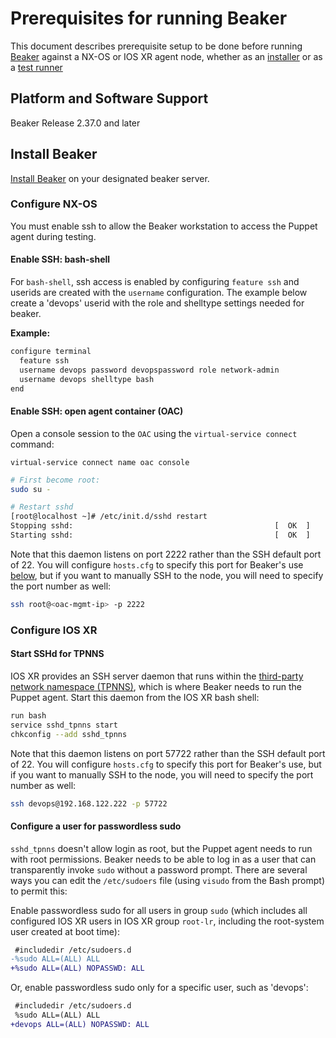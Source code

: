 # Prerequisites for running Beaker

This document describes prerequisite setup to be done before running [Beaker](https://github.com/puppetlabs/beaker/blob/master/README.md) against a NX-OS or IOS XR agent node, whether as an [installer](README-beaker-agent-install.md) or as a [test runner](README-develop-beaker-scripts.md)

## Platform and Software Support

Beaker Release 2.37.0 and later

## Install Beaker

[Install Beaker](https://github.com/puppetlabs/beaker/wiki/Beaker-Installation) on your designated beaker server.

### Configure NX-OS

You must enable ssh to allow the Beaker workstation to access the Puppet agent during testing.

#### Enable SSH: bash-shell

For `bash-shell`, ssh access is enabled by configuring `feature ssh` and userids are created with the `username` configuration. The example below create a 'devops' userid with the role and shelltype settings needed for beaker.

**Example:**

~~~bash
configure terminal
  feature ssh
  username devops password devopspassword role network-admin
  username devops shelltype bash
end
~~~

#### Enable SSH: open agent container (OAC)

Open a console session to the `OAC` using the `virtual-service connect` command:

`virtual-service connect name oac console`

~~~bash
# First become root:
sudo su -

# Restart sshd
[root@localhost ~]# /etc/init.d/sshd restart
Stopping sshd:                                             [  OK  ]
Starting sshd:                                             [  OK  ]
~~~

Note that this daemon listens on port 2222 rather than the SSH default port of 22. You will configure `hosts.cfg` to specify this port for Beaker's use [below](#beaker-config), but if you want to manually SSH to the node, you will need to specify the port number as well:

~~~bash
ssh root@<oac-mgmt-ip> -p 2222
~~~

### Configure IOS XR

#### Start SSHd for TPNNS

IOS XR provides an SSH server daemon that runs within the [third-party network namespace (TPNNS)](http://www.cisco.com/c/en/us/td/docs/iosxr/AppHosting/AH_Config_Guide/AH_User_Guide_chapter_00.html#concept_B8195E8C04EF4900BF51B2F3832F52AE), which is where Beaker needs to run the Puppet agent. Start this daemon from the IOS XR bash shell:

~~~bash
run bash
service sshd_tpnns start
chkconfig --add sshd_tpnns
~~~

Note that this daemon listens on port 57722 rather than the SSH default port of 22. You will configure `hosts.cfg` to specify this port for Beaker's use, but if you want to manually SSH to the node, you will need to specify the port number as well:

~~~bash
ssh devops@192.168.122.222 -p 57722
~~~

#### Configure a user for passwordless sudo

`sshd_tpnns` doesn't allow login as root, but the Puppet agent needs to run with root permissions. Beaker needs to be able to log in as a user that can transparently invoke `sudo` without a password prompt. There are several ways you can edit the `/etc/sudoers` file (using `visudo` from the Bash prompt) to permit this:

Enable passwordless sudo for all users in group `sudo` (which includes all configured IOS XR users in IOS XR group `root-lr`, including the root-system user created at boot time):

~~~diff
 #includedir /etc/sudoers.d
-%sudo ALL=(ALL) ALL
+%sudo ALL=(ALL) NOPASSWD: ALL
~~~

Or, enable passwordless sudo only for a specific user, such as 'devops':

~~~diff
 #includedir /etc/sudoers.d
 %sudo ALL=(ALL) ALL
+devops ALL=(ALL) NOPASSWD: ALL
~~~

